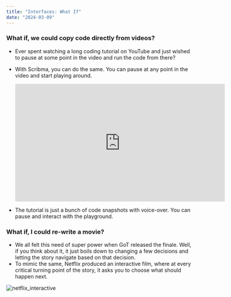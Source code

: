 ```yaml
---
title: "Interfaces: What If"
date: "2024-03-09"
---
```


### What if, we could copy code directly from videos?

- Ever spent watching a long coding tutorial on YouTube and just wished to pause at some point in the video and run the code from there?
- With Scribma, you can do the same. You can pause at any point in the video and start playing around.

    <iframe width="560" height="315" src="https://www.youtube.com/embed/YsDM5Cy93YU?si=DYAgnb3GTl9hNLMX&amp;start=60" title="YouTube video player" frameborder="0" allow="accelerometer; autoplay; clipboard-write; encrypted-media; gyroscope; picture-in-picture; web-share" allowfullscreen></iframe>

- The tutorial is just a bunch of code snapshots with voice-over. You can pause and interact with the playground.

### What if, I could re-write a movie?

- We all felt this need of super power when GoT released the finale. Well, if you think about it, it just boils down to changing a few decisions and letting the story navigate based on that decision.
- To mimic the same, Netflix produced an interactive film, where at every critical turning point of the story, it asks you to choose what should happen next.

![netflix_interactive](/netflix_interactive.png)
